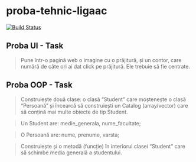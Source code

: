 # proba-tehnic-ligaac

[![Build Status]([https://travis-ci.org/joemccann/dillinger.svg?branch=master)](https://travis-ci.org/joemccann/dillinger](https://ioanbasnic.github.io/proba-tehnic-ligaac/index.html))

## Proba UI - Task
> Pune într-o pagină web o imagine cu o prăjitură, și un contor, care numără de câte ori ai dat click pe prăjitură. Ele trebuie să fie centrate.
## Proba OOP - Task
> Construiește două clase: o clasă “Student” care moștenește o clasă “Persoană” și încearcă să construiești un Catalog (array/vector) care să conțină mai multe obiecte de tip Student.

> Un Student are: medie_generala, nume_facultate;

> O Persoană are: nume, prenume, varsta;

> Construiește și o metodă (funcție) în interiorul clasei “Student” care să schimbe media generală a studentului.
